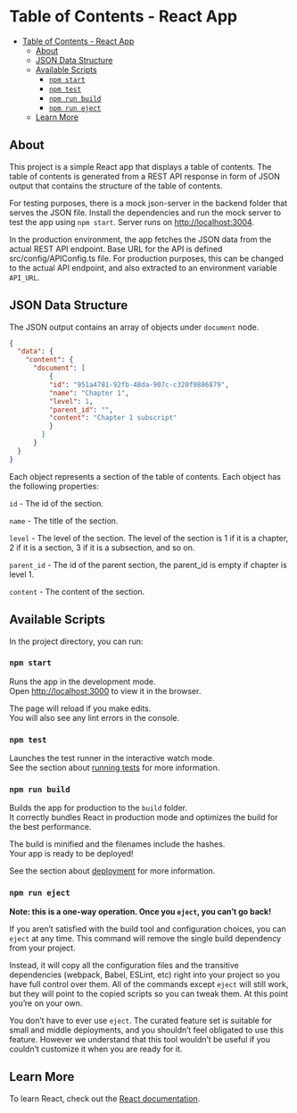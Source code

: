 # Table of Contents - React App

- [Table of Contents - React App](#table-of-contents---react-app)
  - [About](#about)
  - [JSON Data Structure](#json-data-structure)
  - [Available Scripts](#available-scripts)
    - [`npm start`](#npm-start)
    - [`npm test`](#npm-test)
    - [`npm run build`](#npm-run-build)
    - [`npm run eject`](#npm-run-eject)
  - [Learn More](#learn-more)

## About

This project is a simple React app that displays a table of contents. The table of contents is generated from a REST API response in form of JSON output that contains the structure of the table of contents. 

For testing purposes, there is a mock json-server in the backend folder that serves the JSON file. 
Install the dependencies and run the mock server to test the app using `npm start`. 
Server runs on [http://localhost:3004](http://localhost:3004).

In the production environment, the app fetches the JSON data from the actual REST API endpoint. 
Base URL for the API is defined src/config/APIConfig.ts file.
For production purposes, this can be changed to the actual API endpoint, and also extracted to an environment variable ```API_URL```.

## JSON Data Structure

The JSON output contains an array of objects under ```document``` node. 

```json
{
  "data": {
    "content": {
      "document": [
          {
          "id": "951a4781-92fb-48da-907c-c320f9886879",
          "name": "Chapter 1",
          "level": 1,
          "parent_id": "", 
          "content": "Chapter 1 subscript"
          }
        ]
      }
  }
}

```
Each object represents a section of the table of contents. Each object has the following properties:


```id``` - The id of the section.

```name``` - The title of the section.

```level``` - The level of the section. The level of the section is 1 if it is a chapter, 2 if it is a section, 3 if it is a subsection, and so on.

```parent_id```  - The id of the parent section, the parent_id is empty if chapter is level 1.

```content``` - The content of the section. 



## Available Scripts

In the project directory, you can run:

### `npm start`

Runs the app in the development mode.\
Open [http://localhost:3000](http://localhost:3000) to view it in the browser.

The page will reload if you make edits.\
You will also see any lint errors in the console.

### `npm test`

Launches the test runner in the interactive watch mode.\
See the section about [running tests](https://facebook.github.io/create-react-app/docs/running-tests) for more information.

### `npm run build`

Builds the app for production to the `build` folder.\
It correctly bundles React in production mode and optimizes the build for the best performance.

The build is minified and the filenames include the hashes.\
Your app is ready to be deployed!

See the section about [deployment](https://facebook.github.io/create-react-app/docs/deployment) for more information.

### `npm run eject`

**Note: this is a one-way operation. Once you `eject`, you can’t go back!**

If you aren’t satisfied with the build tool and configuration choices, you can `eject` at any time. This command will remove the single build dependency from your project.

Instead, it will copy all the configuration files and the transitive dependencies (webpack, Babel, ESLint, etc) right into your project so you have full control over them. All of the commands except `eject` will still work, but they will point to the copied scripts so you can tweak them. At this point you’re on your own.

You don’t have to ever use `eject`. The curated feature set is suitable for small and middle deployments, and you shouldn’t feel obligated to use this feature. However we understand that this tool wouldn’t be useful if you couldn’t customize it when you are ready for it.

## Learn More


To learn React, check out the [React documentation](https://reactjs.org/).
